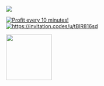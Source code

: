 <img
  align="center"
  src="https://github-readme-stats.vercel.app/api/top-langs/?username=ghjbku&show_icons=true"
/>

<a href="https://coin-farm.com/?en=windsake" target="_blank">
<img src="https://coin-farm.com/images/promo/en/728x90.gif"
alt="Profit every 10 minutes!"></a>

<br>

<a href="https://invitation.codes/u/tBlR816sd" target="_blank">
 <img src="https://invitation.codes/api/widgets/badge/profile/tBlR816sd/color/invitation_codes_profile.svg?cta=offers" alt="https://invitation.codes/u/tBlR816sd"></a>
 
 <a target="_blank" href="https://xasic.io/ref/windsake"><img src="https://xasic.io/assets/banner/wb/banner_234_x_60.gif" alt="" width="125" height="125" border="0" /></a>


